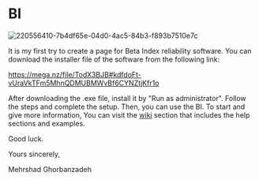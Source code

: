# BI


![220556410-7b4df65e-04d0-4ac5-84b3-f893b7510e7c](https://user-images.githubusercontent.com/53825204/220933327-b11900d1-57d1-4dd3-9e59-cae9741f958a.png)


It is my first try to create a page for Beta Index reliability software.
You can download the installer file of the software from the following link: 

https://mega.nz/file/TodX3BJB#kdfdoFt-vUraVkTFm5MhnQDMUBMWvBf6CYNZtjKfr1o

After downloading the .exe file, install it by "Run as administrator".
Follow the steps and complete the setup. Then, you can use the BI. 
To start and give more information, You can visit the [wiki](https://github.com/Mehrshad-Ghorbanzadeh/BI/wiki) section that includes the help sections and examples.

Good luck.

Yours sincerely,

Mehrshad Ghorbanzadeh
